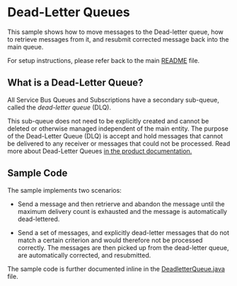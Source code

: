# Dead-Letter Queues 

This sample shows how to move messages to the Dead-letter queue, how to retrieve
messages from it, and resubmit corrected message back into the main queue. 

For setup instructions, please refer back to the main [README](../README.md) file.

## What is a Dead-Letter Queue? 

All Service Bus Queues and Subscriptions have a secondary sub-queue, called the
*dead-letter queue* (DLQ). 

This sub-queue does not need to be explicitly created and cannot be deleted or
otherwise managed independent of the main entity. The purpose of the Dead-Letter
Queue (DLQ) is accept and hold messages that cannot be delivered to any receiver
or messages that could not be processed. Read more about Dead-Letter Queues [in
the product documentation.][1]

## Sample Code 

The sample implements two scenarios:

* Send a message and then retrierve and abandon the message until the maximum
delivery count is exhausted and the message is automatically dead-lettered. 

* Send a set of messages, and explicitly dead-letter messages that do not match
a certain criterion and would therefore not be processed correctly. The messages
are then picked up from the dead-letter queue, are automatically corrected, and
resubmitted.  

The sample code is further documented inline in the [DeadletterQueue.java](.\src\main\java\com\microsoft\azure\servicebus\samples\deadletterqueue\DeadletterQueue.java) file.

[1]: https://docs.microsoft.com/azure/service-bus-messaging/service-bus-dead-letter-queues